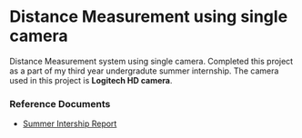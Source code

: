 # Distance Measurement using single camera

Distance Measurement system using single camera. Completed this project as a part of my third year undergradute summer internship. 
The camera used in this project is **Logitech HD camera**.

### Reference Documents

* [Summer Intership Report](https://drive.google.com/file/d/0B-2k62V_M6QHWTU5R2N4QUJtZVE/view?usp=sharing)
